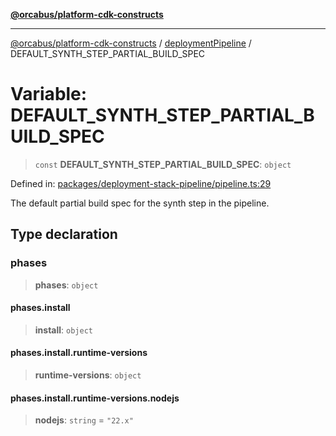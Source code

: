 [**@orcabus/platform-cdk-constructs**](../../../../README.md)

***

[@orcabus/platform-cdk-constructs](../../../../globals.md) / [deploymentPipeline](../README.md) / DEFAULT\_SYNTH\_STEP\_PARTIAL\_BUILD\_SPEC

# Variable: DEFAULT\_SYNTH\_STEP\_PARTIAL\_BUILD\_SPEC

> `const` **DEFAULT\_SYNTH\_STEP\_PARTIAL\_BUILD\_SPEC**: `object`

Defined in: [packages/deployment-stack-pipeline/pipeline.ts:29](https://github.com/OrcaBus/platform-cdk-constructs/blob/6e1fbcef98a7681c26e26c873ce8916f8c6809dd/packages/deployment-stack-pipeline/pipeline.ts#L29)

The default partial build spec for the synth step in the pipeline.

## Type declaration

### phases

> **phases**: `object`

#### phases.install

> **install**: `object`

#### phases.install.runtime-versions

> **runtime-versions**: `object`

#### phases.install.runtime-versions.nodejs

> **nodejs**: `string` = `"22.x"`
